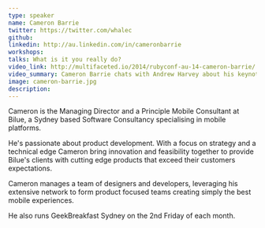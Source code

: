 ```yaml
---
type: speaker
name: Cameron Barrie
twitter: https://twitter.com/whalec
github: 
linkedin: http://au.linkedin.com/in/cameronbarrie
workshops:
talks: What is it you really do?
video_link: http://multifaceted.io/2014/rubyconf-au-14-cameron-barrie/
video_summary: Cameron Barrie chats with Andrew Harvey about his keynote, focusing on the right things and Lachlan Hardy's hair.
image: cameron-barrie.jpg
description: 
---
```


Cameron is the Managing Director and a Principle Mobile Consultant at Bilue, a Sydney based Software Consultancy specialising in mobile platforms. 

He's passionate about product development. With a focus on strategy and a technical edge Cameron bring innovation and feasibility together to provide Bilue's clients with cutting edge products that exceed their customers expectations.

Cameron manages a team of designers and developers, leveraging his extensive network to form product focused teams creating simply the best mobile experiences.

He also runs GeekBreakfast Sydney on the 2nd Friday of each month. 
